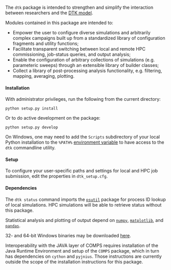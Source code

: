 The `dtk` package is intended to strengthen and simplify the interaction between researchers and the [DTK model](http://idmod.org/idmdoc/).

Modules contained in this package are intended to:
- Empower the user to configure diverse simulations and arbitrarily complex campaigns built up from a standardized library of configuration fragments and utility functions; 
- Facilitate transparent switching between local and remote HPC commissioning, job-status queries, and output analysis;
- Enable the configuration of arbitrary collections of simulations (e.g. parameteric sweeps) through an extensible library of builder classes; 
- Collect a library of post-processing analysis functionality, e.g. filtering, mapping, averaging, plotting.

#### Installation

With administrator privileges, run the following from the current directory:

`python setup.py install`

Or to do active development on the package:

`python setup.py develop`

On Windows, one may need to add the `Scripts` subdirectory of your local Python installation to the `%PATH%` [environment variable](https://www.java.com/en/download/help/path.xml) to have access to the `dtk` commandline utility.

#### Setup

To configure your user-specific paths and settings for local and HPC job submission, edit the properties in `dtk_setup.cfg`.

#### Dependencies

The `dtk status` command imports the [`psutil`](https://pypi.python.org/pypi/psutil) package for process ID lookup of local simulations. HPC simulations will be able to retrieve status without this package.

Statistical analysis and plotting of output depend on [`numpy`](https://pypi.python.org/pypi/numpy), [`matplotlib`](https://pypi.python.org/pypi/matplotlib), and [`pandas`](https://pypi.python.org/pypi/pandas).

32- and 64-bit Windows binaries may be downloaded [here](http://www.lfd.uci.edu/~gohlke/pythonlibs).

Interoperability with the JAVA layer of COMPS requires installation of the Java Runtime Environment and setup of the `COMPS` package, which in turn has dependencies on `cython` and `pyjnius`.  Those instructions are currently outside the scope of the installation instructions for this package.
